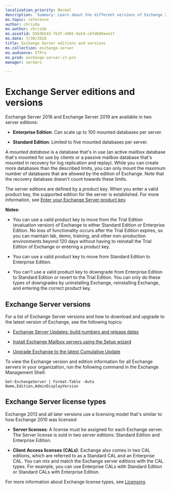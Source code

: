 ```yaml
---
localization_priority: Normal
description: 'Summary: Learn about the different versions of Exchange 2016 and Exchange 2019.'
ms.topic: reference
author: chrisda
ms.author: chrisda
ms.assetid: b563b543-fb3f-4465-9a54-cbfd680aee1f
ms.date: 7/30/2018
title: Exchange Server editions and versions
ms.collection: exchange-server
ms.audience: ITPro
ms.prod: exchange-server-it-pro
manager: serdars

---
```


# Exchange Server editions and versions

Exchange Server 2016 and Exchange Server 2019 are available in two server editions:

- **Enterprise Edition**: Can scale up to 100 mounted databases per server.

- **Standard Edition**: Limited to five mounted databases per server.

A _mounted database_ is a database that's in use (an active mailbox database that's mounted for use by clients or a passive mailbox database that's mounted in recovery for log replication and replay). While you can create more databases than the described limits, you can only mount the maximum number of databases that are allowed by the edition of Exchange. Note that the recovery database doesn't count towards these limits.
  
The server editions are defined by a product key. When you enter a valid product key, the supported edition for the server is established. For more information, see [Enter your Exchange Server product key](../post-installation-tasks/enter-product-key.md).

**Notes**: 

- You can use a valid product key to move from the Trial Edition (evaluation version) of Exchange to either Standard Edition or Enterprise Edition. No loss of functionality occurs after the Trial Edition expires, so you can maintain lab, demo, training, and other non-production environments beyond 120 days without having to reinstall the Trial Edition of Exchange or entering a product key.

- You can use a valid product key to move from Standard Edition to Enterprise Edition.

- You can't use a valid product key to downgrade from Enterprise Edition to Standard Edition or revert to the Trial Edition. You can only do these types of downgrades by uninstalling Exchange, reinstalling Exchange, and entering the correct product key.

  
## Exchange Server versions

For a list of Exchange Server versions and how to download and upgrade to the latest version of Exchange, see the following topics:
  
- [Exchange Server Updates: build numbers and release dates](https://technet.microsoft.com/library/hh135098(v=exchg.150).aspx)
    
- [Install Exchange Mailbox servers using the Setup wizard](../../plan-and-deploy/deploy-new-installations/install-mailbox-role.md)

- [Upgrade Exchange to the latest Cumulative Update](../install-cumulative-updates.md)
 
To view the Exchange version and edition information for all Exchange servers in your organization, run the following command in the Exchange Management Shell:
  
```
Get-ExchangeServer | Format-Table -Auto Name,Edition,AdminDisplayVersion
```

## Exchange Server license types

Exchange 2013 and all later versions use a licensing model that's similar to how Exchange 2010 was licensed:
  
- **Server licenses**: A license must be assigned for each Exchange server. The Server license is sold in two server editions: Standard Edition and Enterprise Edition.
    
- **Client Access licenses (CALs)**: Exchange also comes in two CAL editions, which are referred to as a Standard CAL and an Enterprise CAL. You can mix and match the Exchange server editions with the CAL types. For example, you can use Enterprise CALs with Standard Edition or Standard CALs with Enterprise Edition.
    
For more information about Exchange license types, see [Licensing](https://go.microsoft.com/fwlink/p/?LinkId=392675).

